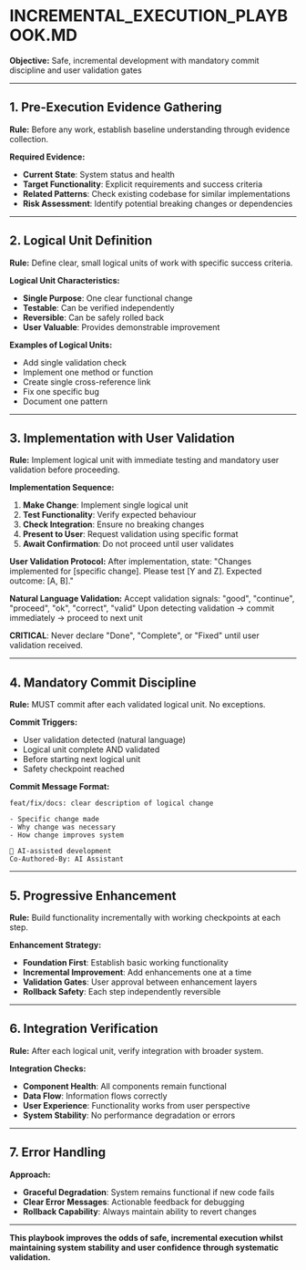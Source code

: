 # INCREMENTAL_EXECUTION_PLAYBOOK.MD

**Objective:** Safe, incremental development with mandatory commit discipline and user validation gates

---

## 1. Pre-Execution Evidence Gathering

**Rule:** Before any work, establish baseline understanding through evidence collection.

**Required Evidence:**
- **Current State**: System status and health
- **Target Functionality**: Explicit requirements and success criteria
- **Related Patterns**: Check existing codebase for similar implementations
- **Risk Assessment**: Identify potential breaking changes or dependencies

---

## 2. Logical Unit Definition

**Rule:** Define clear, small logical units of work with specific success criteria.

**Logical Unit Characteristics:**
- **Single Purpose**: One clear functional change
- **Testable**: Can be verified independently  
- **Reversible**: Can be safely rolled back
- **User Valuable**: Provides demonstrable improvement

**Examples of Logical Units:**
- Add single validation check
- Implement one method or function  
- Create single cross-reference link
- Fix one specific bug
- Document one pattern

---

## 3. Implementation with User Validation

**Rule:** Implement logical unit with immediate testing and mandatory user validation before proceeding.

**Implementation Sequence:**
1. **Make Change**: Implement single logical unit
2. **Test Functionality**: Verify expected behaviour
3. **Check Integration**: Ensure no breaking changes
4. **Present to User**: Request validation using specific format
5. **Await Confirmation**: Do not proceed until user validates

**User Validation Protocol:**
After implementation, state: "Changes implemented for [specific change]. Please test [Y and Z]. Expected outcome: [A, B]."

**Natural Language Validation:**
Accept validation signals: "good", "continue", "proceed", "ok", "correct", "valid"
Upon detecting validation → commit immediately → proceed to next unit

**CRITICAL**: Never declare "Done", "Complete", or "Fixed" until user validation received.

---

## 4. Mandatory Commit Discipline

**Rule:** MUST commit after each validated logical unit. No exceptions.

**Commit Triggers:**
- User validation detected (natural language)
- Logical unit complete AND validated
- Before starting next logical unit
- Safety checkpoint reached

**Commit Message Format:**
```
feat/fix/docs: clear description of logical change

- Specific change made
- Why change was necessary  
- How change improves system

🤖 AI-assisted development
Co-Authored-By: AI Assistant
```

---

## 5. Progressive Enhancement

**Rule:** Build functionality incrementally with working checkpoints at each step.

**Enhancement Strategy:**
- **Foundation First**: Establish basic working functionality
- **Incremental Improvement**: Add enhancements one at a time
- **Validation Gates**: User approval between enhancement layers
- **Rollback Safety**: Each step independently reversible

---

## 6. Integration Verification

**Rule:** After each logical unit, verify integration with broader system.

**Integration Checks:**
- **Component Health**: All components remain functional
- **Data Flow**: Information flows correctly
- **User Experience**: Functionality works from user perspective
- **System Stability**: No performance degradation or errors

---

## 7. Error Handling

**Approach:**
- **Graceful Degradation**: System remains functional if new code fails
- **Clear Error Messages**: Actionable feedback for debugging
- **Rollback Capability**: Always maintain ability to revert changes

---

**This playbook improves the odds of safe, incremental execution whilst maintaining system stability and user confidence through systematic validation.**